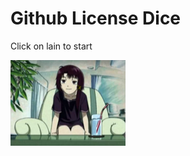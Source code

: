 



<h1>Github License Dice</h1>

<p>Click on lain to start</p>

<img src="https://raw.githubusercontent.com/zlw9991/githublicensedice/main/serial-experiments-lain-ps1-all-cutscenes.mp4_snapshot_04.58_2020.02.19_17.30.50.png" width="184" height="137" />

<p id="demo"></p>

<img id="bigpic" src="https://64.media.tumblr.com/d4078a5c23136269c08c7da8f91d7b34/6444ce4e5658c57e-58/s1280x1920/603aa287fd3aa1369b4feeab61042243d4b72f53.gifv" style="display:none;" width="181" height="139"/>


<script>
  const img = document.querySelector('img')
  img.onclick = () => {
  console.log('clicked')
  
  document.getElementById("demo").innerHTML = "Rolling...";
  document.getElementById('bigpic').style.display='block';
  
  setTimeout(function(){
    document.getElementById("demo").innerHTML = "You rolled: ";
}, 5000);
  
}

</script> 




